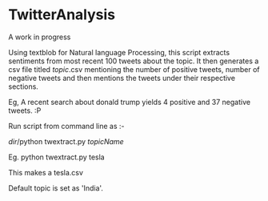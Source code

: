 # TwitterAnalysis

A work in progress

Using textblob for Natural language Processing, this script extracts sentiments from most recent 100 tweets about the topic.
It then generates a csv file titled *topic*.csv mentioning the number of positive tweets, number of negative tweets and then mentions the tweets under their respective sections.

Eg, A recent search about donald trump yields 4 positive and 37 negative tweets. :P 

Run script from command line as :-

*dir*/python twextract.py *topicName*

Eg. python twextract.py tesla 

This makes a tesla.csv

Default topic is set as 'India'.

